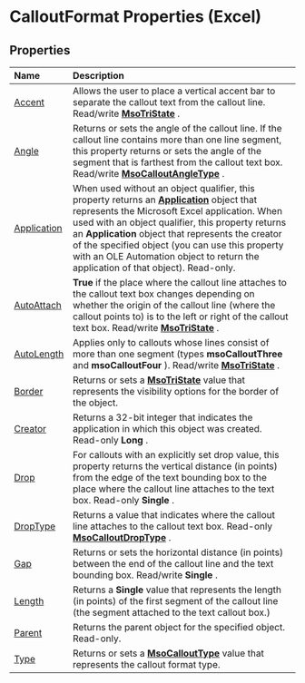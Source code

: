 
# CalloutFormat Properties (Excel)

## Properties



|**Name**|**Description**|
|:-----|:-----|
|[Accent](9dce6821-47df-174d-c7f3-7edad9fcf77d.md)|Allows the user to place a vertical accent bar to separate the callout text from the callout line. Read/write  **[MsoTriState](2036cfc9-be7d-e05c-bec7-af05e3c3c515.md)** .|
|[Angle](8f3dab54-4597-e22c-ae3e-cf894849b668.md)|Returns or sets the angle of the callout line. If the callout line contains more than one line segment, this property returns or sets the angle of the segment that is farthest from the callout text box. Read/write  **[MsoCalloutAngleType](f4535cc0-9c8c-6579-67d5-532650dec2ef.md)** .|
|[Application](7fd1dc42-b429-4578-63fe-f26b1423c743.md)|When used without an object qualifier, this property returns an  **[Application](19b73597-5cf9-4f56-8227-b5211f657f6f.md)** object that represents the Microsoft Excel application. When used with an object qualifier, this property returns an **Application** object that represents the creator of the specified object (you can use this property with an OLE Automation object to return the application of that object). Read-only.|
|[AutoAttach](80f5bf63-072d-1245-d564-1b54af0f85b5.md)| **True** if the place where the callout line attaches to the callout text box changes depending on whether the origin of the callout line (where the callout points to) is to the left or right of the callout text box. Read/write **[MsoTriState](2036cfc9-be7d-e05c-bec7-af05e3c3c515.md)** .|
|[AutoLength](aadce7bf-e4b3-b56d-8a10-cf8183282149.md)|Applies only to callouts whose lines consist of more than one segment (types  **msoCalloutThree** and **msoCalloutFour** ). Read/write **[MsoTriState](2036cfc9-be7d-e05c-bec7-af05e3c3c515.md)** .|
|[Border](6d0c78d9-b30a-c1ff-940a-e15b4decad42.md)|Returns or sets a  **[MsoTriState](2036cfc9-be7d-e05c-bec7-af05e3c3c515.md)** value that represents the visibility options for the border of the object.|
|[Creator](b9c90a53-613e-7b00-401c-991f12946da5.md)|Returns a 32-bit integer that indicates the application in which this object was created. Read-only  **Long** .|
|[Drop](fd1845fb-bdef-aa9e-5e49-a6c2fd6e2cb6.md)|For callouts with an explicitly set drop value, this property returns the vertical distance (in points) from the edge of the text bounding box to the place where the callout line attaches to the text box. Read-only  **Single** .|
|[DropType](ab947fa4-4af9-e491-f62d-e0ca036e1892.md)|Returns a value that indicates where the callout line attaches to the callout text box. Read-only  **[MsoCalloutDropType](0923e0a7-beb6-224f-6a87-85111f58ae3b.md)** .|
|[Gap](6f50eb69-23f8-a9a1-e0cf-16caf76f3263.md)|Returns or sets the horizontal distance (in points) between the end of the callout line and the text bounding box. Read/write  **Single** .|
|[Length](e17dacaa-f48f-8802-3912-f84a0e4dd8ca.md)|Returns a  **Single** value that represents the length (in points) of the first segment of the callout line (the segment attached to the text callout box.)|
|[Parent](28daee90-306f-3311-236f-69ecc8679342.md)|Returns the parent object for the specified object. Read-only.|
|[Type](f357bfcb-2875-4d2b-b303-c0cd03f2645d.md)|Returns or sets a  **[MsoCalloutType](65548284-0241-f013-ea54-93099fdbf1cc.md)** value that represents the callout format type.|
